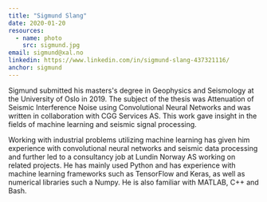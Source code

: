 ```yaml
---
title: "Sigmund Slang"
date: 2020-01-20
resources:
  - name: photo
    src: sigmund.jpg
email: sigmund@xal.no
linkedin: https://www.linkedin.com/in/sigmund-slang-437321116/
anchor: sigmund
---
```


Sigmund submitted his masters's degree in Geophysics and Seismology at 
the University of Oslo in 2019. The subject of the thesis was Attenuation 
of Seismic Interference Noise using Convolutional Neural Networks and was 
written in collaboration with CGG Services AS. This work gave insight in 
the fields of machine learning and seismic signal processing.

<!--more-->

Working with industrial problems utilizing machine learning has given him 
experience with convolutional neural networks and seismic data processing  
and further led to a consultancy job at Lundin Norway AS working on related 
projects. He has mainly used Python and has experience with machine learning 
frameworks such as TensorFlow and Keras, as well as numerical libraries 
such a Numpy. He is also familiar with MATLAB, C++ and Bash.
